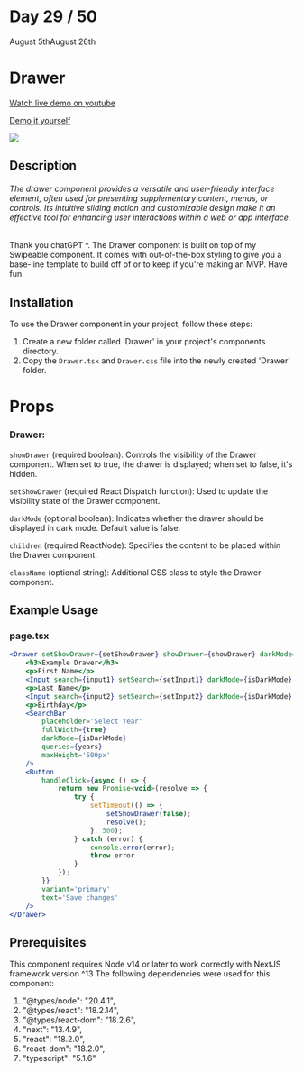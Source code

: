 # Day 29 / 50

August 5thAugust 26th

# Drawer
<a href="https://youtu.be/9gqlq7rqHrg" target="_blank">Watch live demo on youtube</a>

<a href="https:/ / 50daysofcomponents.netlify.app/Drawer" target="_blank">Demo it yourself</a>

<a href="https:/ / 50daysofcomponents.netlify.app/Drawer" target="_blank"><img src="https://cdn.discordapp.com/attachments/715319623637270638/1137971069593067540/image.png"/></a>  

## Description 

###### The drawer component provides a versatile and user-friendly interface element, often used for presenting supplementary content, menus, or controls. Its intuitive sliding motion and customizable design make it an effective tool for enhancing user interactions within a web or app interface.

Thank you chatGPT ^. The Drawer component is built on top of my Swipeable component. It comes with out-of-the-box styling to give you a base-line template to build off of or to keep if you're making an MVP. Have fun.

## Installation 

To use the Drawer component in your project, follow these steps:

1. Create a new folder called 'Drawer' in your project's components directory.
2. Copy the `Drawer.tsx` and `Drawer.css` file into the newly created 'Drawer' folder.

# Props 
### Drawer:
`showDrawer` (required boolean): Controls the visibility of the Drawer component. When set to true, the drawer is displayed; when set to false, it's hidden.

`setShowDrawer` (required React Dispatch function): Used to update the visibility state of the Drawer component.

`darkMode` (optional boolean): Indicates whether the drawer should be displayed in dark mode. Default value is false.

`children` (required ReactNode): Specifies the content to be placed within the Drawer component.

`className` (optional string): Additional CSS class to style the Drawer component.

## Example Usage
### page.tsx
```jsx
<Drawer setShowDrawer={setShowDrawer} showDrawer={showDrawer} darkMode={isDarkMode}>
    <h3>Example Drawer</h3>
    <p>First Name</p>
    <Input search={input1} setSearch={setInput1} darkMode={isDarkMode} placeHolder='First Name' />
    <p>Last Name</p>
    <Input search={input2} setSearch={setInput2} darkMode={isDarkMode} placeHolder='Last Name' />
    <p>Birthday</p>
    <SearchBar
        placeholder='Select Year'
        fullWidth={true}
        darkMode={isDarkMode}
        queries={years}
        maxHeight='500px'
    />
    <Button
        handleClick={async () => {
            return new Promise<void>(resolve => {
                try {
                    setTimeout(() => {
                        setShowDrawer(false);
                        resolve();
                    }, 500);
                } catch (error) {
                    console.error(error);
                    throw error
                }
            });
        }}
        variant='primary'
        text='Save changes'
    />
</Drawer>
```

## Prerequisites
This component requires Node v14 or later to work correctly with NextJS framework version ^13
The following dependencies were used for this component:
1. "@types/node": "20.4.1",
2. "@types/react": "18.2.14",
3. "@types/react-dom": "18.2.6",
4. "next": "13.4.9",
5. "react": "18.2.0",
6. "react-dom": "18.2.0",
7. "typescript": "5.1.6"

